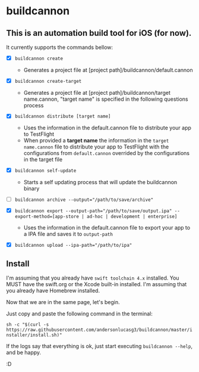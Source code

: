 # **buildcannon**

## This is an automation build tool for iOS (for now).

It currently supports the commands bellow:
- [x] `buildcannon create`
    - Generates a project file at [project path]/buildcannon/default.cannon

- [x] `buildcannon create-target`
    - Generates a project file at [project path]/buildcannon/target name.cannon, "target name" is specified in the following questions process

- [x] `buildcannon distribute [target name]`
    - Uses the information in the default.cannon file to distribute your app to TestFlight
    - When provided a **target name** the information in the `target name.cannon` file to distribute your app to TestFlight with the configurations from `default.cannon` overrided by the configurations in the target file

- [x] `buildcannon self-update`
    - Starts a self updating process that will update the buildcannon binary

- [ ] `buildcannon archive --output="/path/to/save/archive"`

- [x] `buildcannon export --output-path="/path/to/save/output.ipa" --export-method=[app-store | ad-hoc | development | enterprise]`
    - Uses the information in the default.cannon file to export your app to a IPA file and saves it to `output-path`

- [x] `buildcannon upload --ipa-path="/path/to/ipa"`

## **Install**

I'm assuming that you already have `swift toolchain 4.x` installed. You MUST have the swift.org or the Xcode built-in installed.
I'm assuming that you already have Homebrew installed.

Now that we are in the same page, let's begin.

Just copy and paste the following command in the terminal:

`sh -c "$(curl -s https://raw.githubusercontent.com/andersonlucasg3/buildcannon/master/installer/install.sh)"`

If the logs say that everything is ok, just start executing `buildcannon --help`, and be happy.

:D
